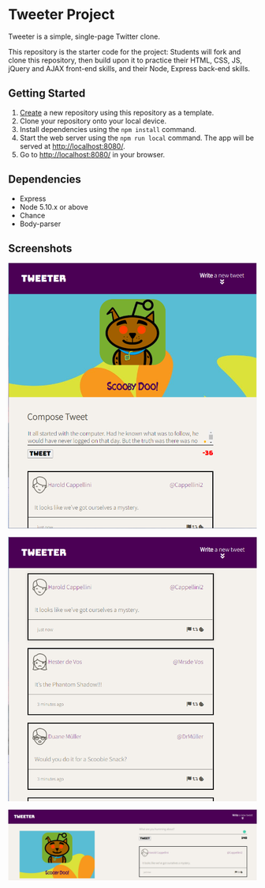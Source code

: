 # Tweeter Project

Tweeter is a simple, single-page Twitter clone.

This repository is the starter code for the project: Students will fork and clone this repository, then build upon it to practice their HTML, CSS, JS, jQuery and AJAX front-end skills, and their Node, Express back-end skills.

## Getting Started

1. [Create](https://docs.github.com/en/repositories/creating-and-managing-repositories/creating-a-repository-from-a-template) a new repository using this repository as a template.
2. Clone your repository onto your local device.
3. Install dependencies using the `npm install` command.
4. Start the web server using the `npm run local` command. The app will be served at <http://localhost:8080/>.
5. Go to <http://localhost:8080/> in your browser.

## Dependencies

- Express
- Node 5.10.x or above
- Chance
- Body-parser

## Screenshots

!["Screenshots of Tweeter Text-box Character Limit Reached"](https://github.com/WalidDouri/Tweeter-Assignment/blob/master/docs/Tweeter_text-box%20character%20limit%20reached.PNG?raw=true)

!["Tweeter Feed"](https://github.com/WalidDouri/Tweeter-Assignment/blob/master/docs/Tweeter_Feed.PNG?raw=true)

!["Tweeter Desktop"](https://github.com/WalidDouri/Tweeter-Assignment/blob/master/docs/Tweeter_Desktop.PNG?raw=true)
